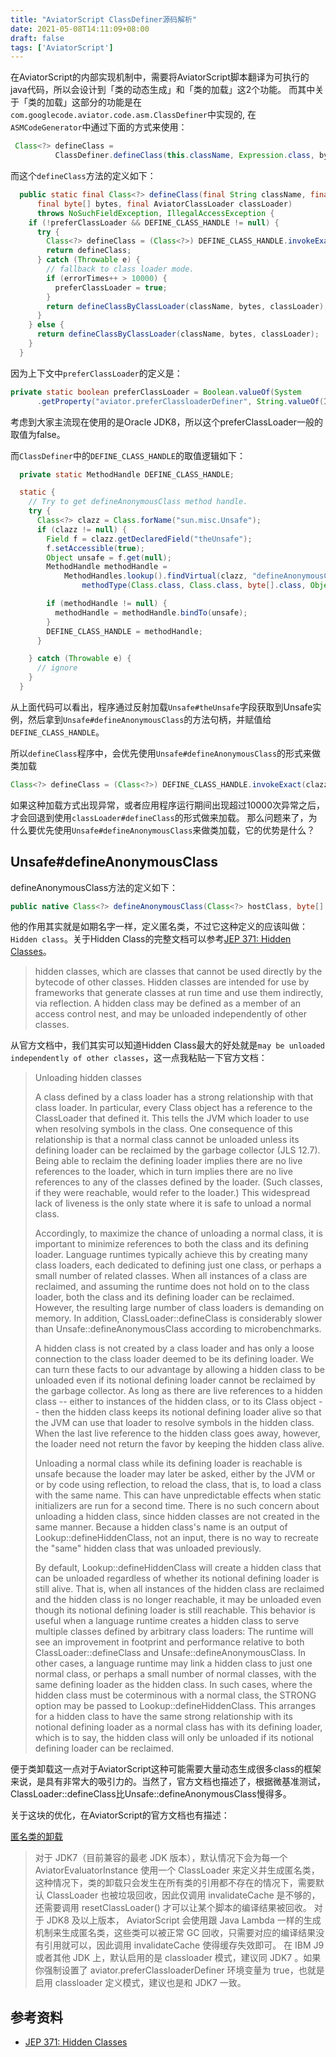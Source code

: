 ```yaml
---
title: "AviatorScript ClassDefiner源码解析"
date: 2021-05-08T14:11:09+08:00
draft: false
tags: ['AviatorScript']
---
```


在AviatorScript的内部实现机制中，需要将AviatorScript脚本翻译为可执行的java代码，所以会设计到「类的动态生成」和「类的加载」这2个功能。
而其中关于「类的加载」这部分的功能是在`com.googlecode.aviator.code.asm.ClassDefiner`中实现的, 在`ASMCodeGenerator`中通过下面的方式来使用：

```java
 Class<?> defineClass =
          ClassDefiner.defineClass(this.className, Expression.class, bytes, this.classLoader);
```

而这个`defineClass`方法的定义如下：

```java
  public static final Class<?> defineClass(final String className, final Class<?> clazz,
      final byte[] bytes, final AviatorClassLoader classLoader)
      throws NoSuchFieldException, IllegalAccessException {
    if (!preferClassLoader && DEFINE_CLASS_HANDLE != null) {
      try {
        Class<?> defineClass = (Class<?>) DEFINE_CLASS_HANDLE.invokeExact(clazz, bytes, EMPTY_OBJS);
        return defineClass;
      } catch (Throwable e) {
        // fallback to class loader mode.
        if (errorTimes++ > 10000) {
          preferClassLoader = true;
        }
        return defineClassByClassLoader(className, bytes, classLoader);
      }
    } else {
      return defineClassByClassLoader(className, bytes, classLoader);
    }
  }
```

因为上下文中`preferClassLoader`的定义是：

```java
private static boolean preferClassLoader = Boolean.valueOf(System
      .getProperty("aviator.preferClassloaderDefiner", String.valueOf(IS_JDK7 || IS_IBM_SDK)));
```

考虑到大家主流现在使用的是Oracle JDK8，所以这个preferClassLoader一般的取值为false。

而`ClassDefiner`中的`DEFINE_CLASS_HANDLE`的取值逻辑如下：

```java
  private static MethodHandle DEFINE_CLASS_HANDLE;

  static {
    // Try to get defineAnonymousClass method handle.
    try {
      Class<?> clazz = Class.forName("sun.misc.Unsafe");
      if (clazz != null) {
        Field f = clazz.getDeclaredField("theUnsafe");
        f.setAccessible(true);
        Object unsafe = f.get(null);
        MethodHandle methodHandle =
            MethodHandles.lookup().findVirtual(clazz, "defineAnonymousClass",
                methodType(Class.class, Class.class, byte[].class, Object[].class));

        if (methodHandle != null) {
          methodHandle = methodHandle.bindTo(unsafe);
        }
        DEFINE_CLASS_HANDLE = methodHandle;
      }

    } catch (Throwable e) {
      // ignore
    }
  }
```

从上面代码可以看出，程序通过反射加载`Unsafe#theUnsafe`字段获取到Unsafe实例，然后拿到`Unsafe#defineAnonymousClass`的方法句柄，并赋值给`DEFINE_CLASS_HANDLE`。



所以`defineClass`程序中，会优先使用`Unsafe#defineAnonymousClass`的形式来做类加载

```java
Class<?> defineClass = (Class<?>) DEFINE_CLASS_HANDLE.invokeExact(clazz, bytes, EMPTY_OBJS);
```
如果这种加载方式出现异常，或者应用程序运行期间出现超过10000次异常之后，才会回退到使用`classLoader#defineClass`的形式做来加载。
那么问题来了，为什么要优先使用`Unsafe#defineAnonymousClass`来做类加载，它的优势是什么？

## Unsafe#defineAnonymousClass

defineAnonymousClass方法的定义如下：

```java
public native Class<?> defineAnonymousClass(Class<?> hostClass, byte[] data, Object[] cpPatches);
```

他的作用其实就是如期名字一样，定义匿名类，不过它这种定义的应该叫做：`Hidden class`。关于Hidden Class的完整文档可以参考[JEP 371: Hidden Classes](https://openjdk.java.net/jeps/371)。

>  hidden classes, which are classes that cannot be used directly by the bytecode of other classes. Hidden classes are intended for use by frameworks that generate classes at run time and use them indirectly, via reflection. A hidden class may be defined as a member of an access control nest, and may be unloaded independently of other classes.



从官方文档中，我们其实可以知道Hidden Class最大的好处就是`may be unloaded independently of other classes`，这一点我粘贴一下官方文档：

> Unloading hidden classes
>
> A class defined by a class loader has a strong relationship with that class loader. In particular, every Class object has a reference to the ClassLoader that defined it. This tells the JVM which loader to use when resolving symbols in the class. One consequence of this relationship is that a normal class cannot be unloaded unless its defining loader can be reclaimed by the garbage collector (JLS 12.7). Being able to reclaim the defining loader implies there are no live references to the loader, which in turn implies there are no live references to any of the classes defined by the loader. (Such classes, if they were reachable, would refer to the loader.) This widespread lack of liveness is the only state where it is safe to unload a normal class.
>
> Accordingly, to maximize the chance of unloading a normal class, it is important to minimize references to both the class and its defining loader. Language runtimes typically achieve this by creating many class loaders, each dedicated to defining just one class, or perhaps a small number of related classes. When all instances of a class are reclaimed, and assuming the runtime does not hold on to the class loader, both the class and its defining loader can be reclaimed. However, the resulting large number of class loaders is demanding on memory. In addition, ClassLoader::defineClass is considerably slower than Unsafe::defineAnonymousClass according to microbenchmarks.
>
> A hidden class is not created by a class loader and has only a loose connection to the class loader deemed to be its defining loader. We can turn these facts to our advantage by allowing a hidden class to be unloaded even if its notional defining loader cannot be reclaimed by the garbage collector. As long as there are live references to a hidden class -- either to instances of the hidden class, or to its Class object -- then the hidden class keeps its notional defining loader alive so that the JVM can use that loader to resolve symbols in the hidden class. When the last live reference to the hidden class goes away, however, the loader need not return the favor by keeping the hidden class alive.
>
> Unloading a normal class while its defining loader is reachable is unsafe because the loader may later be asked, either by the JVM or or by code using reflection, to reload the class, that is, to load a class with the same name. This can have unpredictable effects when static initializers are run for a second time. There is no such concern about unloading a hidden class, since hidden classes are not created in the same manner. Because a hidden class's name is an output of Lookup::defineHiddenClass, not an input, there is no way to recreate the "same" hidden class that was unloaded previously.
>
> By default, Lookup::defineHiddenClass will create a hidden class that can be unloaded regardless of whether its notional defining loader is still alive. That is, when all instances of the hidden class are reclaimed and the hidden class is no longer reachable, it may be unloaded even though its notional defining loader is still reachable. This behavior is useful when a language runtime creates a hidden class to serve multiple classes defined by arbitrary class loaders: The runtime will see an improvement in footprint and performance relative to both ClassLoader::defineClass and Unsafe::defineAnonymousClass. In other cases, a language runtime may link a hidden class to just one normal class, or perhaps a small number of normal classes, with the same defining loader as the hidden class. In such cases, where the hidden class must be coterminous with a normal class, the STRONG option may be passed to Lookup::defineHiddenClass. This arranges for a hidden class to have the same strong relationship with its notional defining loader as a normal class has with its defining loader, which is to say, the hidden class will only be unloaded if its notional defining loader can be reclaimed.

便于类卸载这一点对于AviatorScript这种可能需要大量动态生成很多class的框架来说，是具有非常大的吸引力的。当然了，官方文档也描述了，根据微基准测试，ClassLoader::defineClass比Unsafe::defineAnonymousClass慢得多。

关于这块的优化，在AviatorScript的官方文档也有描述：

[匿名类的卸载](https://www.yuque.com/boyan-avfmj/aviatorscript/ou23gy#PMc8K)

> 对于 JDK7（目前兼容的最老 JDK 版本），默认情况下会为每一个 AviatorEvaluatorInstance 使用一个 ClassLoader 来定义并生成匿名类，这种情况下，类的卸载只会发生在所有类的引用都不存在的情况下，需要默认 ClassLoader 也被垃圾回收，因此仅调用 invalidateCache 是不够的，还需要调用 resetClassLoader() 才可以让某个脚本的编译结果被回收。
>对于 JDK8 及以上版本， AviatorScript 会使用跟 Java Lambda 一样的生成机制来生成匿名类，这些类可以被正常 GC 回收，只需要对应的编译结果没有引用就可以，因此调用 invalidateCache 使得缓存失效即可。
>在 IBM J9 或者其他 JDK 上，默认启用的是 classloader 模式，建议同 JDK7 。如果你强制设置了 aviator.preferClassloaderDefiner 环境变量为 true，也就是启用 classloader 定义模式，建议也是和 JDK7 一致。

## 参考资料

- [JEP 371: Hidden Classes](https://openjdk.java.net/jeps/371)
